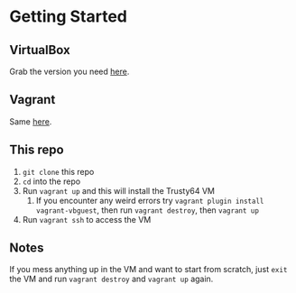 Getting Started
===============

VirtualBox
----------

Grab the version you need [here](https://www.virtualbox.org/wiki/Downloads).

Vagrant
-------

Same [here](https://www.vagrantup.com/downloads.html).

This repo
---------

1. `git clone` this repo
2. `cd` into the repo
3. Run `vagrant up` and this will install the Trusty64 VM
    1. If you encounter any weird errors try `vagrant plugin install vagrant-vbguest`, then run `vagrant destroy`, then `vagrant up`
4. Run `vagrant ssh` to access the VM

Notes
-----

If you mess anything up in the VM and want to start from scratch, just `exit` the VM and run `vagrant destroy` and `vagrant up` again.
